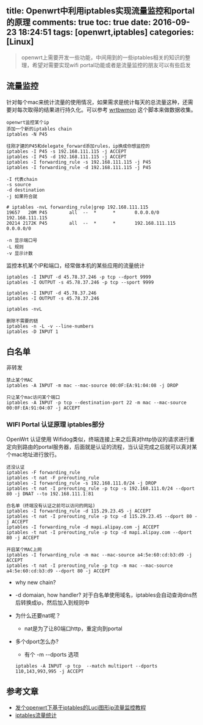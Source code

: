 title: Openwrt中利用iptables实现流量监控和portal的原理
comments: true
toc: true
date: 2016-09-23 18:24:51
tags: [openwrt,iptables]
categories: [Linux]
---

<!-- more -->

> openwrt上需要开发一些功能，中间用到的一些iptables相关的知识的整理，希望对需要实现wifi portal功能或者是流量监控的朋友可以有些启发

## 流量监控

针对每个mac来统计流量的使用情况，如果需求是统计每天的总流量这种，还需要对每次取得的结果进行持久化。可以参考  [wrtbwmon](https://github.com/pyrovski/wrtbwmon) 这个脚本来做数据收集。

```
openwrt监控某个ip
添加一个新的iptables chain
iptables -N P45

往刚才建的P45和delegate_forward添加rules，ip换成你想监控的
iptables -I P45 -s 192.168.111.115 -j ACCEPT
iptables -I P45 -d 192.168.111.115 -j ACCEPT
iptables -I forwarding_rule -s 192.168.111.115 -j P45
iptables -I forwarding_rule -d 192.168.111.115 -j P45

-I 代表chain
-s source
-d destination
-j 如果符合就

# iptables -nvL forwarding_rule|grep 192.168.111.115
19657   20M P45        all  --  *      *       0.0.0.0/0            192.168.111.115
20214 2172K P45        all  --  *      *       192.168.111.115      0.0.0.0/0

-n 显示端口号
-L 规则
-v 显示计数
```

监控本机某个IP和端口，经常做本机的某些应用的流量统计

```
iptables -I INPUT -d 45.78.37.246 -p tcp --dport 9999
iptables -I OUTPUT -s 45.78.37.246 -p tcp --sport 9999

iptables -I INPUT -d 45.78.37.246
iptables -I OUTPUT -s 45.78.37.246

iptables -nvL

删除不需要的链
iptables -n -L -v --line-numbers
iptables -D INPUT 1

```

## 白名单

非转发
```
禁止某个MAC
iptables -A INPUT -m mac --mac-source 00:0F:EA:91:04:08 -j DROP

只让某个mac访问某个端口
iptables -A INPUT -p tcp --destination-port 22 -m mac --mac-source 00:0F:EA:91:04:07 -j ACCEPT
```


### WIFI Portal 认证原理 iptables部分

OpenWrt 认证使用 Wifidog类似，终端连接上来之后真对http协议的请求进行重定向到路由的portal服务器，后面就是认证的流程，当认证完成之后就可以真对某个mac地址进行放行。
```
还没认证
iptables -F forwarding_rule
iptables -t nat -F prerouting_rule
iptables -I forwarding_rule -s 192.168.111.0/24 -j DROP
iptables -t nat -I prerouting_rule -p tcp -s 192.168.111.0/24 --dport 80 -j DNAT --to 192.168.111.1:81

白名单（终端没有认证之前可以访问的网站)
iptables -I forwarding_rule -d 115.29.23.45 -j ACCEPT
iptables -t nat -I prerouting_rule -p tcp -d 115.29.23.45 --dport 80 -j ACCEPT
iptables -I forwarding_rule -d mapi.alipay.com -j ACCEPT
iptables -t nat -I prerouting_rule -p tcp -d mapi.alipay.com --dport 80 -j ACCEPT

开启某个MAC上网
iptables -I forwarding_rule -m mac --mac-source a4:5e:60:cd:b3:d9 -j ACCEPT
iptables -t nat -I prerouting_rule -p tcp -m mac --mac-source a4:5e:60:cd:b3:d9 --dport 80 -j ACCEPT
```

* why new chain?
* -d domaian, how handler? 对于白名单使用域名，iptables会自动查询dns然后转换成ip，然后加入到规则中
* 为什么还要nat呢？
    + nat是为了让80端口http，重定向到portal
* 多个dport怎么办?
    + 有个 -m --dports 选项

    ```
    iptables -A INPUT -p tcp  --match multiport --dports 110,143,993,995 -j ACCEPT
    ```

## 参考文章
* [发个openwrt下基于iptables的Luci图形ip流量监控教程](http://www.right.com.cn/forum/thread-181287-1-1.html)
* [iptables流量统计](http://zhensheng.im/2014/04/27/2212/MIAO_LE_GE_MI)
